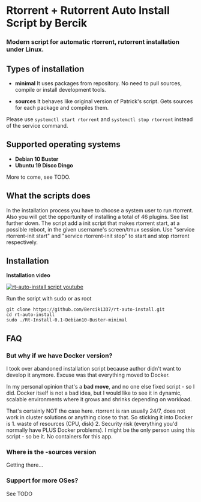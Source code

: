 
# Rtorrent + Rutorrent Auto Install Script by Bercik
### Modern script for automatic rtorrent, rutorrent installation under Linux.



## Types of installation 

* **minimal**
It uses packages from repository. No need to pull sources, compile or install development tools.

* **sources**
It behaves like original version of Patrick's script. Gets sources for each package and compiles them.

Please use `systemctl start rtorrent` and `systemctl stop rtorrent` instead of the service command.


## Supported operating systems ##
* **Debian 10 Buster**
* **Ubuntu 19 Disco Dingo**

More to come, see TODO.

## What the scripts does ##
In the installation process you have to choose a system user to run rtorrent.
Also you will get the opportunity of installing a total of 46 plugins. See list further down.
The script add a init script that makes rtorrent start, at a possible reboot, in the
given username's screen/tmux session. Use "service rtorrent-init start" and
"service rtorrent-init stop" to start and stop rtorrent respectively.


Installation
------------

**Installation video**

[![rt-auto-install script youtube](https://img.youtube.com/vi/3XMNglsQvPo/0.jpg)](https://www.youtube.com/watch?v=3XMNglsQvPo)


Run the script with sudo or as root
	
	git clone https://github.com/Bercik1337/rt-auto-install.git
	cd rt-auto-install
	sudo ./Rt-Install-0.1-Debian10-Buster-minimal

FAQ
------------
### But why if we have Docker version?
I took over abandoned installation script because author didn't want to develop it anymore. Excuse was that everything moved to Docker.

In my personal opinion that's a **bad move**, and no one else fixed script - so I did. Docker itself is not a bad idea, but I would like to see it in dynamic, scalable environments where it grows and shrinks depending on workload.

That's certainly NOT the case here. rtorrent is ran usually 24/7, does not work in cluster solutions or anything close to that. So sticking it into Docker is 1. waste of resources (CPU, disk) 2. Security risk (everything you'd normally have PLUS Docker problems).
I might be the only person using this script - so be it. No containers for this app.

### Where is the -sources version
Getting there...

### Support for more OSes? 
See TODO
